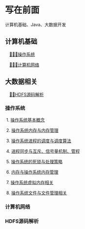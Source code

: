 # 写在前面
  计算机基础、Java、大数据开发

## 计算机基础
&emsp;[🌟🌟🌟操作系统](#操作系统)

&emsp;[🌟🌟🌟计算机网络](#计算机网络)

## 大数据相关
&emsp;[🌟🌟HDFS源码解析](#HDFS源码解析)


  

### 操作系统

​	1. [操作系统基本概念](https://github.com/ZJHowe/JavaAndData/blob/gh-pages/%E6%93%8D%E4%BD%9C%E7%B3%BB%E7%BB%9F%E7%9B%B8%E5%85%B3/%E6%93%8D%E4%BD%9C%E7%B3%BB%E7%BB%9F%E5%9F%BA%E6%9C%AC%E6%A6%82%E5%BF%B5.md)

​ 2. [操作系统内存与内存管理](https://github.com/ZJHowe/JavaAndData/blob/%E8%AE%A1%E7%AE%97%E6%9C%BA/%E6%93%8D%E4%BD%9C%E7%B3%BB%E7%BB%9F%E7%9B%B8%E5%85%B3/%E6%93%8D%E4%BD%9C%E7%B3%BB%E7%BB%9F%E7%9A%84%E8%BF%9B%E7%A8%8B%E5%92%8C%E7%BA%BF%E7%A8%8B%E5%9F%BA%E6%9C%AC%E7%9F%A5%E8%AF%86.md)

​ 3. [操作系统进程的调度与调度算法](https://github.com/ZJHowe/JavaAndData/blob/%E8%AE%A1%E7%AE%97%E6%9C%BA/%E6%93%8D%E4%BD%9C%E7%B3%BB%E7%BB%9F%E7%9B%B8%E5%85%B3/%E6%93%8D%E4%BD%9C%E7%B3%BB%E7%BB%9F%E8%BF%9B%E7%A8%8B%E7%9A%84%E8%B0%83%E5%BA%A6%E4%B8%8E%E8%B0%83%E5%BA%A6%E7%AE%97%E6%B3%95.md)

​ 4. [进程同步与互斥、信号量机制、管程](https://github.com/ZJHowe/JavaAndData/blob/%E8%AE%A1%E7%AE%97%E6%9C%BA/%E6%93%8D%E4%BD%9C%E7%B3%BB%E7%BB%9F%E7%9B%B8%E5%85%B3/%E8%BF%9B%E7%A8%8B%E5%90%8C%E6%AD%A5%E4%B8%8E%E4%BA%92%E6%96%A5%E3%80%81%E4%BF%A1%E5%8F%B7%E9%87%8F%E6%9C%BA%E5%88%B6%E3%80%81%E7%AE%A1%E7%A8%8B.md)

​ 5. [操作系统的死锁与处理策略](
https://github.com/ZJHowe/JavaAndData/blob/%E8%AE%A1%E7%AE%97%E6%9C%BA/%E6%93%8D%E4%BD%9C%E7%B3%BB%E7%BB%9F%E7%9B%B8%E5%85%B3/%E6%93%8D%E4%BD%9C%E7%B3%BB%E7%BB%9F%E7%9A%84%E6%AD%BB%E9%94%81%E4%B8%8E%E5%A4%84%E7%90%86%E7%AD%96%E7%95%A5.md)

​ 6. [内存与操作系统内存管理](
https://github.com/ZJHowe/JavaAndData/blob/%E8%AE%A1%E7%AE%97%E6%9C%BA/%E6%93%8D%E4%BD%9C%E7%B3%BB%E7%BB%9F%E7%9B%B8%E5%85%B3/%E5%86%85%E5%AD%98%E4%B8%8E%E6%93%8D%E4%BD%9C%E7%B3%BB%E7%BB%9F%E5%86%85%E5%AD%98%E7%AE%A1%E7%90%86.md)

​ 7. [操作系统虚拟内存相关](
https://github.com/ZJHowe/JavaAndData/blob/%E8%AE%A1%E7%AE%97%E6%9C%BA/%E6%93%8D%E4%BD%9C%E7%B3%BB%E7%BB%9F%E7%9B%B8%E5%85%B3/%E6%93%8D%E4%BD%9C%E7%B3%BB%E7%BB%9F%E8%99%9A%E6%8B%9F%E5%86%85%E5%AD%98%E7%9B%B8%E5%85%B3.md)

​ 8. [操作系统文件与文件管理相关](https://github.com/ZJHowe/JavaAndData/blob/%E8%AE%A1%E7%AE%97%E6%9C%BA/%E6%93%8D%E4%BD%9C%E7%B3%BB%E7%BB%9F%E7%9B%B8%E5%85%B3/%E6%93%8D%E4%BD%9C%E7%B3%BB%E7%BB%9F%E6%96%87%E4%BB%B6%E4%B8%8E%E6%96%87%E4%BB%B6%E7%AE%A1%E7%90%86%E7%9B%B8%E5%85%B3.md)

### 计算机网络

### HDFS源码解析

